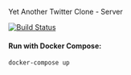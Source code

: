 Yet Another Twitter Clone - Server 

[![Build Status](https://travis-ci.com/ysrbdlgn/yatc-server.svg?token=Ngs4TKaRceA2Dt5tw6fj&branch=master)](https://travis-ci.com/ysrbdlgn/yatc-server)

#### Run with Docker Compose:

`docker-compose up`

